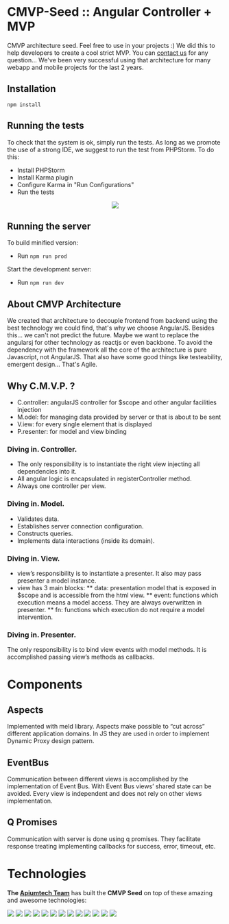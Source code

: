 # CMVP-Seed :: Angular Controller + MVP
CMVP architecture seed. Feel free to use in your projects :)
We did this to help developers to create a cool strict MVP.
You can <a href="http://apiumtech.com/contact-us" >contact us</a> for any question... We've been very successful using that architecture for many webapp and mobile projects for the last 2 years.

## Installation
`npm install`

## Running the tests
To check that the system is ok, simply run the tests.
As long as we promote the use of a strong IDE, we suggest to run the test from PHPStorm.
To do this:

* Install PHPStorm
* Install Karma plugin 
* Configure Karma in "Run Configurations"
* Run the tests
<div align="center"><img src="http://apiumtech.com/wp-content/uploads/2015/03/test_ok_2.png" > </img></div>

## Running the server

To build minified version:

- Run `npm run prod`

Start the development server:

- Run `npm run dev`

## About CMVP Architecture

We created that architecture to decouple frontend from backend using the best technology we could find, that's why we choose AngularJS.
Besides this... we can't not predict the future. Maybe we want to replace the angularsj for other technology as reactjs or even backbone.
To avoid the dependency with the framework all the core of the architecture is pure Javascript, not AngularJS. 
That also have some good things like testeability, emergent design... That's Agile.

## Why C.M.V.P. ?

* C.ontroller: angularJS controller for $scope and other angular facilities injection
* M.odel: for managing data provided by server or that is about to be sent
* V.iew: for every single element that is displayed
* P.resenter: for model and view binding

### Diving in. Controller.

* The only responsibility is to instantiate the right view injecting all dependencies into it. 
* All angular logic is encapsulated in registerController method.
* Always one controller per view.


### Diving in. Model.

* Validates data. 
* Establishes server connection configuration.
* Constructs queries.
* Implements data interactions (inside its domain).


### Diving in. View.

* view’s responsibility is to instantiate a presenter. It also may pass presenter a model instance.
* view has 3 main blocks:
** data: presentation model that is exposed in $scope and is accessible from the html view.
** event: functions which execution means a model access. They are always overwritten in presenter.
** fn: functions which execution do not require a model intervention. 

### Diving in. Presenter.

The only responsibility is to bind view events with model methods. It is accomplished passing view’s methods as callbacks.

# Components

## Aspects

Implemented with meld library. Aspects make possible to “cut across” different application domains. 
In JS they are used in order to implement Dynamic Proxy design pattern.

## EventBus

Communication between different views is accomplished by the implementation of Event Bus. 
With Event Bus views’ shared state can be avoided. Every view is independent and does not rely on other views implementation.

## Q Promises

Communication with server is done using q promises. They facilitate response treating implementing callbacks for success, error, timeout, etc.


# Technologies
<strong>The <a href="http://apiumtech.com">Apiumtech Team</a></strong> has built the <strong>CMVP Seed</strong> on top of these amazing and awesome technologies:

<img src="https://encrypted-tbn1.gstatic.com/images?q=tbn:ANd9GcRvHWF-dZAWmRYOTy0AHz2t0XfeFRehD_TSrWV2weRQwXl05m91CVrgF4XS" > </img>
<img src="http://karma-runner.github.io/assets/img/banner.png" > </img>
<img src="http://www.macminicolo.net/i_mini/jenkinslogo.png" > </img>
<img src="https://angularjs.org/img/AngularJS-large.png" > </img>
<img src="https://nodejs.org/images/roadshow-promo.png" > </img>
<img src="http://chaijs.com/public/img/chai-logo-small.png" > </img>
<img src="http://apiumtech.com/wp-content/uploads/2015/03/jasmine.png" > </img>
<img src="http://requirejs.org/i/logo.png" > </img>
<img src="http://www.sonarqube.org/wp-content/themes/sonarsource.org/images/sonar.png" > </img>
<img src="http://apiumtech.com/wp-content/uploads/2015/03/sinon_javascript.png" > </img>
<img src="http://lesscss.org/public/img/logo.png" > </img>
<img src="http://apiumtech.com/wp-content/uploads/2015/03/npm_logo.png" > </img>
<img src="http://phantomjs.org/img/phantomjs-logo.png" > </img>



